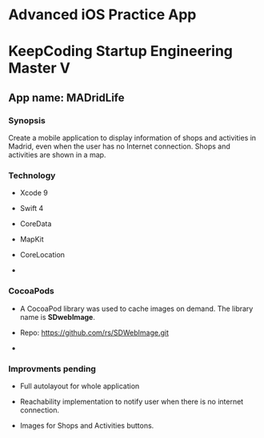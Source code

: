 # Advanced iOS Practice App
# KeepCoding Startup Engineering Master V 
## App name: MADridLife


### Synopsis

Create a mobile application to display information of shops and activities in Madrid, even when the user has no Internet connection.
Shops and activities are shown in a map.

### Technology
- Xcode 9
- Swift 4
- CoreData
- MapKit
- CoreLocation

-

### CocoaPods
- A CocoaPod library was used to cache images on demand.
The library name is **SDwebImage**.

- Repo: <https://github.com/rs/SDWebImage.git>

-

### Improvments pending

- Full autolayout for whole application

- Reachability implementation to notify user when there is no internet connection.

- Images for Shops and Activities buttons.



